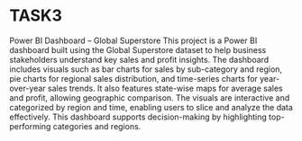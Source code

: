 # TASK3

 Power BI Dashboard – Global Superstore
This project is a Power BI dashboard built using the Global Superstore dataset to help business stakeholders understand key sales and profit insights. The dashboard includes visuals such as bar charts for sales by sub-category and region, pie charts for regional sales distribution, and time-series charts for year-over-year sales trends. It also features state-wise maps for average sales and profit, allowing geographic comparison. The visuals are interactive and categorized by region and time, enabling users to slice and analyze the data effectively. This dashboard supports decision-making by highlighting top-performing categories and regions.

